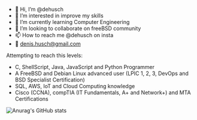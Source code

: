 - 👋 Hi, I’m @dehusch
- 👀 I’m interested in improve my skills
- 🌱 I’m currently learning Computer Engineering
- 💞️ I’m looking to collaborate on freeBSD community
- 📫 How to reach me @dehusch on insta
- 📧 denis.husch@gmail.com

Attempting to reach this levels:
- C, ShellScript, Java, JavaScript and Python Programmer
- A FreeBSD and Debian Linux advanced user (LPIC 1, 2, 3, DevOps and BSD Specialist Certification)
- SQL, AWS, IoT and Cloud Computing knowledge
- Cisco (CCNA), compTIA (IT Fundamentals, A+ and Network+) and MTA Certifications

![Anurag's GitHub stats](https://github-readme-stats.vercel.app/api?username=dehusch&show_icons=true&theme=dark&border_radius=2)




<!---
dehusch/dehusch is a ✨ special ✨ repository because its `README.md` (this file) appears on your GitHub profile.
You can click the Preview link to take a look at your changes.
--->
